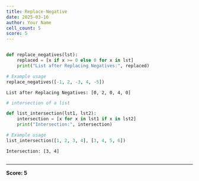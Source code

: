 ```yaml
---
title: Replace-Negative
date: 2025-03-16
author: Your Name
cell_count: 5
score: 5
---
```


```python


```


```python
def replace_negatives(lst):
    replaced = [x if x >= 0 else 0 for x in lst]
    print("List after Replacing Negatives:", replaced)

# Example usage
replace_negatives([-1, 2, -3, 4, -5])
```

    List after Replacing Negatives: [0, 2, 0, 4, 0]



```python
# intersection of a list 
```


```python
def list_intersection(lst1, lst2):
    intersection = [x for x in lst1 if x in lst2]
    print("Intersection:", intersection)

# Example usage
list_intersection([1, 2, 3, 4], [3, 4, 5, 6])
```

    Intersection: [3, 4]



```python

```


---
**Score: 5**